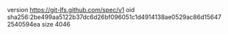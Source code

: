 version https://git-lfs.github.com/spec/v1
oid sha256:2be499aa5122b37dc6d26bf096051c1d4914138ae0529ac86d156472540594ea
size 4046
